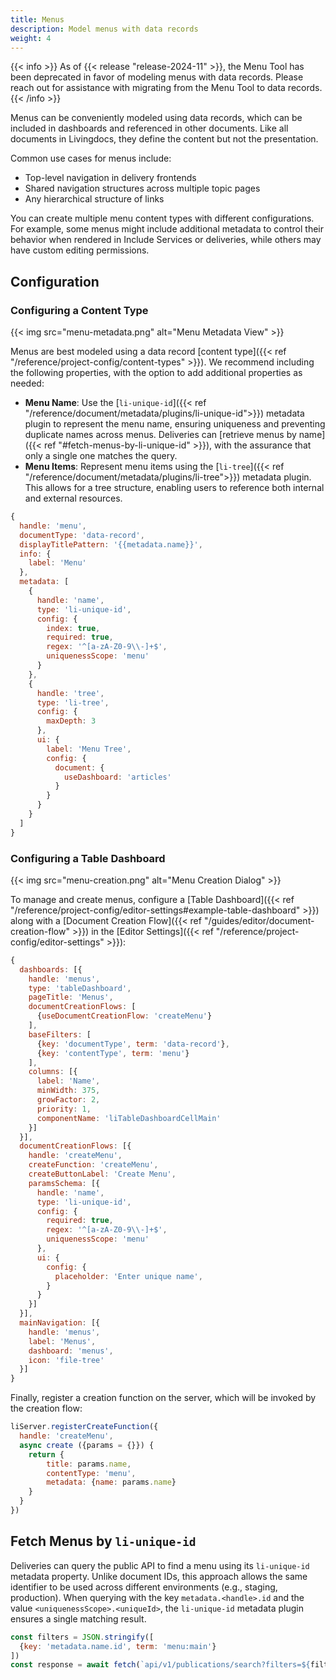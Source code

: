 ```yaml
---
title: Menus
description: Model menus with data records
weight: 4
---
```


{{< info >}}
As of {{< release "release-2024-11" >}}, the Menu Tool has been deprecated in favor of modeling menus with data records. Please reach out for assistance with migrating from the Menu Tool to data records.
{{< /info >}}

Menus can be conveniently modeled using data records, which can be included in dashboards and referenced in other documents. Like all documents in Livingdocs, they define the content but not the presentation.

Common use cases for menus include:

- Top-level navigation in delivery frontends
- Shared navigation structures across multiple topic pages
- Any hierarchical structure of links

You can create multiple menu content types with different configurations. For example, some menus might include additional metadata to control their behavior when rendered in Include Services or deliveries, while others may have custom editing permissions.

## Configuration

### Configuring a Content Type

{{< img src="menu-metadata.png" alt="Menu Metadata View" >}}

Menus are best modeled using a data record [content type]({{< ref "/reference/project-config/content-types" >}}). We recommend including the following properties, with the option to add additional properties as needed:

- **Menu Name**: Use the [`li-unique-id`]({{< ref "/reference/document/metadata/plugins/li-unique-id">}}) metadata plugin to represent the menu name, ensuring uniqueness and preventing duplicate names across menus. Deliveries can [retrieve menus by name]({{< ref "#fetch-menus-by-li-unique-id" >}}), with the assurance that only a single one matches the query.
- **Menu Items**: Represent menu items using the [`li-tree`]({{< ref "/reference/document/metadata/plugins/li-tree">}}) metadata plugin. This allows for a tree structure, enabling users to reference both internal and external resources.

```js
{
  handle: 'menu',
  documentType: 'data-record',
  displayTitlePattern: '{{metadata.name}}',
  info: {
    label: 'Menu'
  },
  metadata: [
    {
      handle: 'name',
      type: 'li-unique-id',
      config: {
        index: true,
        required: true,
        regex: '^[a-zA-Z0-9\\-]+$',
        uniquenessScope: 'menu'
      }
    },
    {
      handle: 'tree',
      type: 'li-tree',
      config: {
        maxDepth: 3
      },
      ui: {
        label: 'Menu Tree',
        config: {
          document: {
            useDashboard: 'articles'
          }
        }
      }
    }
  ]
}
```

### Configuring a Table Dashboard

{{< img src="menu-creation.png" alt="Menu Creation Dialog" >}}

To manage and create menus, configure a [Table Dashboard]({{< ref "/reference/project-config/editor-settings#example-table-dashboard" >}}) along with a [Document Creation Flow]({{< ref "/guides/editor/document-creation-flow" >}}) in the [Editor Settings]({{< ref "/reference/project-config/editor-settings" >}}):

```js
{
  dashboards: [{
    handle: 'menus',
    type: 'tableDashboard',
    pageTitle: 'Menus',
    documentCreationFlows: [
      {useDocumentCreationFlow: 'createMenu'}
    ],
    baseFilters: [
      {key: 'documentType', term: 'data-record'},
      {key: 'contentType', term: 'menu'}
    ],
    columns: [{
      label: 'Name',
      minWidth: 375,
      growFactor: 2,
      priority: 1,
      componentName: 'liTableDashboardCellMain'
    }]
  }],
  documentCreationFlows: [{
    handle: 'createMenu',
    createFunction: 'createMenu',
    createButtonLabel: 'Create Menu',
    paramsSchema: [{
      handle: 'name',
      type: 'li-unique-id',
      config: {
        required: true,
        regex: '^[a-zA-Z0-9\\-]+$',
        uniquenessScope: 'menu'
      },
      ui: {
        config: {
          placeholder: 'Enter unique name',
        }
      }
    }]
  }],
  mainNavigation: [{
    handle: 'menus',
    label: 'Menus',
    dashboard: 'menus',
    icon: 'file-tree'
  }]
}
```

Finally, register a creation function on the server, which will be invoked by the creation flow:

```js
liServer.registerCreateFunction({
  handle: 'createMenu',
  async create ({params = {}}) {
    return {
        title: params.name,
        contentType: 'menu',
        metadata: {name: params.name}
    }
  }
})
```

## Fetch Menus by `li-unique-id`

Deliveries can query the public API to find a menu using its `li-unique-id` metadata property. Unlike document IDs, this approach allows the same identifier to be used across different environments (e.g., staging, production). When querying with the key `metadata.<handle>.id` and the value `<uniquenessScope>.<uniqueId>`, the `li-unique-id` metadata plugin ensures a single matching result.

```js
const filters = JSON.stringify([
  {key: 'metadata.name.id', term: 'menu:main'}
])
const response = await fetch(`api/v1/publications/search?filters=${filters}`)
```